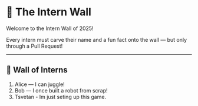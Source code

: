 # 🧱 The Intern Wall

Welcome to the Intern Wall of 2025!

Every intern must carve their name and a fun fact onto the wall — but only through a Pull Request!

---

## 🌟 Wall of Interns

1. Alice — I can juggle!
2. Bob — I once built a robot from scrap!
3. Tsvetan - Im just seting up this game.

